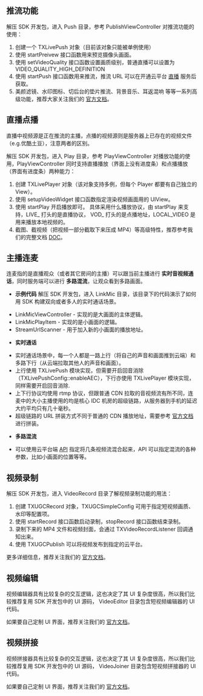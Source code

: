 ## 推流功能
解压 SDK 开发包，进入 Push 目录，参考 PublishViewController 对推流功能的使用：
1. 创建一个 TXLivePush 对象（目前该对象只能被单例使用）
2. 使用 startPreivew 接口函数用来预览摄像头画面。
3. 使用 setVideoQuality 接口函数设置画质级别，普通直播可以设置为 VIDEO_QUALITY_HIGH_DEFINITION 
3. 使用 startPush 接口函数用来推流，推流 URL 可以在开通云平台 [直播](http://console.tcecqpoc.fsphere.cn/live) 服务后获取。
4. 美颜滤镜、水印图标、切后台的垫片推流、背景音乐、耳返混响 等等一系列高级功能，推荐大家关注我们的 [官方文档](/document/product/454/7885)。

## 直播点播
直播中视频源是正在推流的主播，点播的视频源则是服务器上已存在的视频文件（e.g.优酷土豆），注意两者的区别。

解压 SDK 开发包，进入 Play 目录，参考 PlayViewController 对播放功能的使用，PlayViewController 同时支持直播播放（界面上没有进度条）和点播播放（界面有进度条）两种能力：

1. 创建 TXLivePlayer 对象（该对象支持多例，但每个 Player 都要有自己独立的 View）。
2. 使用 setupVideoWidget 接口函数指定渲染视频画面用的 UIView。
3. 使用 startPlay 开启播放即可。 具体采用什么播放协议，由 startPlay 来支持，LIVE\_ 打头的是直播协议， VOD\_ 打头的是点播地址，LOCAL_VIDEO 是用来播放本地视频的。
4. 截图、截视频（把视频一部分截取下来压成 MP4）等高级特性，推荐参考我们的完整文档 [DOC](/document/product/454/7886)。

## 主播连麦
连麦指的是直播观众（或者其它房间的主播）可以跟当前主播进行 **实时音视频通话**，同时服务端可以进行 **多路混流**，让观众看到多路画面。

- **示例代码**
解压 SDK 开发包，进入 LinkMic 目录，该目录下的代码演示了如何用 SDK 构建双向或者多人的实时通话场景。
 + LinkMicViewController - 实现的是大画面的主体逻辑。
 + LinkMicPlayItem - 实现的是小画面的逻辑。
 + StreamUrlScanner - 用于加入新的小画面的播放地址。
 
- **实时通话**
 + 实时通话场景中，每一个人都是一路上行（将自己的声音和画面推到云端）和多路下行（从云端拉取其他人的声音和画面）。
 + 上行使用 TXLivePush 模块实现，但需要开启回音消除 （TXLivePushConfig::enableAEC），下行亦使用 TXLivePlayer 模块实现，同样需要开启回音消除.
 + 上下行协议均使用 rtmp 协议，但跟普通 CDN 拉取的音视频流有所不同，连麦中的大小主播使用的均是核心 IDC 机房的超级链路，从服务器到手机的延迟大约平均只有几十毫秒。
 + 超级链路的 URL 拼装方式不同于普通的 CDN 播放地址，需要参考 [官方文档](/document/product/454/9858) 进行拼装。

- **多路混流**
 + 可以使用云平台端 [API](/document/product/454/9859) 指定将几条视频流混合起来，API 可以指定混流的各种参数，比如小画面的位置等等。

## 视频录制
解压 SDK 开发包，进入 VideoRecord 目录了解视频录制功能的用法：
1. 创建 TXUGCRecord 对象，TXUGCSimpleConfig 可用于指定短视频画质、水印等配置项。
2. 使用 startRecord 接口函数启动录制，stopRecord 接口函数结束录制。
3. 录制下来的 MP4 文件和视频封面，会通过 TXVideoRecordListener 回调通知出来。
4. 使用 TXUGCPublish 可以将视频发布到指定的云平台。

更多详细信息，推荐关注我们的 [官方文档](/document/product/584/9369)。


## 视频编辑
视频编辑器具有比较复杂的交互逻辑，这也决定了其 UI 复杂度很高，所以我们比较推荐复用 SDK 开发包中的 UI 源码， VideoEditor 目录包含短视频编辑器的 UI 代码。

如果要自己定制 UI 界面，推荐关注我们的 [官方文档](/document/product/584/9502)。


## 视频拼接
视频拼接器具有比较复杂的交互逻辑，这也决定了其 UI 复杂度很高，所以我们比较推荐复用 SDK 开发包中的 UI 源码， VideoJoiner 目录包含短视频拼接器的 UI 代码。

如果要自己定制 UI 界面，推荐关注我们的 [官方文档](/document/product/584/9503)。
